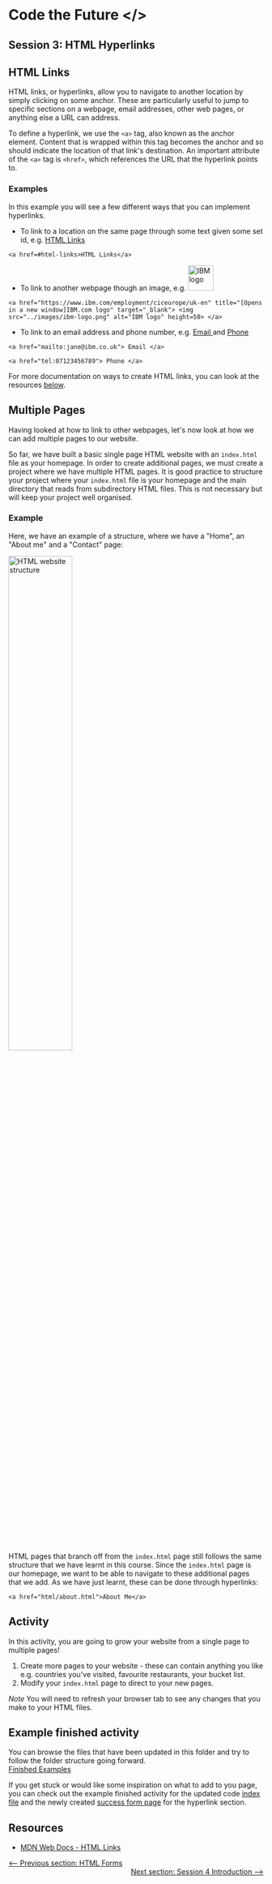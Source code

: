 # Code the Future </>

## Session 3: HTML Hyperlinks

<h2 id=html-links> HTML Links</h2>
HTML links, or hyperlinks, allow you to navigate to another location by simply clicking on some anchor. These are particularly useful to jump to specific sections on a webpage, email addresses, other web pages, or anything else a URL can address.

To define a hyperlink, we use the `<a>` tag, also known as the anchor element. Content that is wrapped within this tag becomes the anchor and so should indicate the location of that link's destination. An important attribute of the `<a>` tag is `<href>`, which references the URL that the hyperlink points to.

### Examples

In this example you will see a few different ways that you can implement hyperlinks.

- To link to a location on the same page through some text given some set id, e.g. <a href=#html-links>HTML Links</a>

```
<a href=#html-links>HTML Links</a>
```

- To link to another webpage though an image, e.g.
  <a style="pointer-events:all" href="https://www.ibm.com/employment/ciceurope/uk-en" title="[Opens in a new window]IBM.com logo" target="_blank"> <img src="https://raw.githubusercontent.com/sarah-cic-uk/Code-the-Future/main/images/session3/ibm-logo.png" alt="IBM logo" height=50> </a>

```
<a href="https://www.ibm.com/employment/ciceurope/uk-en" title="[Opens in a new window]IBM.com logo" target="_blank"> <img src="../images/ibm-logo.png" alt="IBM logo" height=50> </a>
```

- To link to an email address and phone number, e.g. <a href="mailto:jane@ibm.co.uk"> Email </a> and <a href="tel:07123456789"> Phone </a>

```
<a href="mailto:jane@ibm.co.uk"> Email </a>
```

```
<a href="tel:07123456789"> Phone </a>
```

For more documentation on ways to create HTML links, you can look at the resources <a href="#Resources">below</a>.

## Multiple Pages

Having looked at how to link to other webpages, let's now look at how we can add multiple pages to our website.

So far, we have built a basic single page HTML website with an `index.html` file as your homepage. In order to create additional pages, we must create a project where we have multiple HTML pages. It is good practice to structure your project where your `index.html` file is your homepage and the main directory that reads from subdirectory HTML files. This is not necessary but will keep your project well organised.

### Example

Here, we have an example of a structure, where we have a "Home", an "About me" and a "Contact" page:

<img src="https://raw.githubusercontent.com/sarah-cic-uk/Code-the-Future/main/images/session3/html-pages.png" alt="HTML website structure" width="50%">

HTML pages that branch off from the `index.html` page still follows the same structure that we have learnt in this course. Since the `index.html` page is our homepage, we want to be able to navigate to these additional pages that we add. As we have just learnt, these can be done through hyperlinks:

```
<a href="html/about.html">About Me</a>
```

## Activity

In this activity, you are going to grow your website from a single page to multiple pages!

1. Create more pages to your website - these can contain anything you like e.g. countries you've visited, favourite restaurants, your bucket list.
2. Modify your `index.html` page to direct to your new pages.

<i>Note</i> You will need to refresh your browser tab to see any changes that you make to your HTML files.

## Example finished activity

You can browse the files that have been updated in this folder and try to follow the folder structure going forward.<br>
<a style="pointer-events:all" href='https://raw.githubusercontent.com/sarah-cic-uk/Code-the-Future/main/session-3/example-finished-activities-session3/index.html' title="Finished Examples">Finished Examples</a>

If you get stuck or would like some inspiration on what to add to you page, you can check out the example finished activity for the updated code <a style="pointer-events:all" href='https://raw.githubusercontent.com/sarah-cic-uk/Code-the-Future/main/session-3/example-finished-activities-session3/index.html' target='_blank' title="index file">index file</a> and the newly created <a style="pointer-events:all" href='https://raw.githubusercontent.com/sarah-cic-uk/Code-the-Future/main/session-3/example-finished-activities-session3/html/formSuccess.html' target='_blank' title="success form page">success form page</a> for the hyperlink section.

<h2 id=Resources>Resources</h2>

<ul>
<li><a href='https://developer.mozilla.org/en-US/docs/Web/HTML/Element/a' target='_blank' title="MDN Web Docs - HTML Links">MDN Web Docs - HTML Links</a></li>
</ul>

<div style="width: 100%">
<a href='html_forms.md'><-- Previous section: HTML Forms</a>
<div align="right"><a href='../session-4/README.md'>Next section: Session 4 Introduction --></a></div>
</div>
